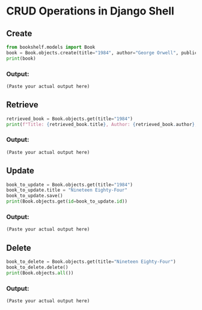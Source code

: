 # CRUD Operations in Django Shell

## Create
```python
from bookshelf.models import Book
book = Book.objects.create(title="1984", author="George Orwell", publication_year=1949)
print(book)
```
### Output:
```
(Paste your actual output here)
```

## Retrieve
```python
retrieved_book = Book.objects.get(title="1984")
print(f"Title: {retrieved_book.title}, Author: {retrieved_book.author}, Year: {retrieved_book.publication_year}")
```
### Output:
```
(Paste your actual output here)
```

## Update
```python
book_to_update = Book.objects.get(title="1984")
book_to_update.title = "Nineteen Eighty-Four"
book_to_update.save()
print(Book.objects.get(id=book_to_update.id))
```
### Output:
```
(Paste your actual output here)
```

## Delete
```python
book_to_delete = Book.objects.get(title="Nineteen Eighty-Four")
book_to_delete.delete()
print(Book.objects.all())
```
### Output:
```
(Paste your actual output here)
```
